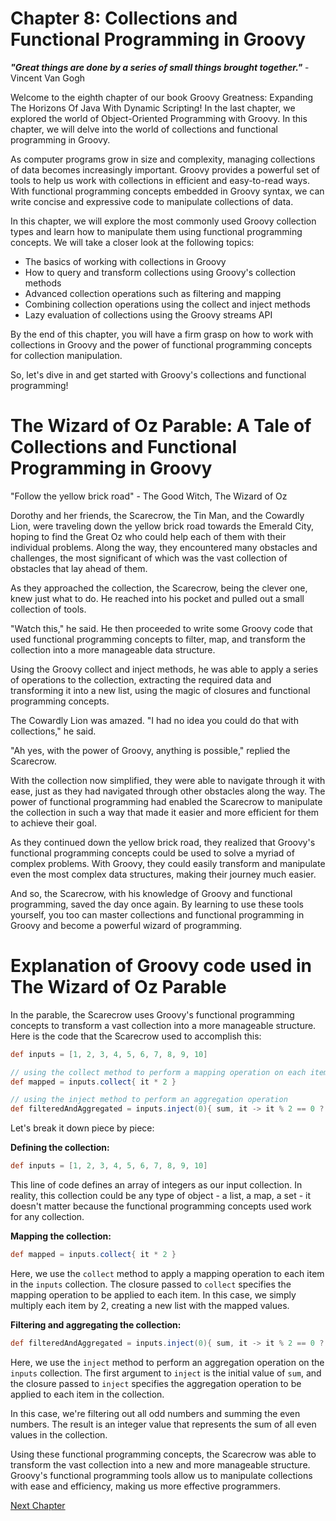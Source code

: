 # Chapter 8: Collections and Functional Programming in Groovy

***"Great things are done by a series of small things brought together."*** - Vincent Van Gogh

Welcome to the eighth chapter of our book Groovy Greatness: Expanding The Horizons Of Java With Dynamic Scripting! In the last chapter, we explored the world of Object-Oriented Programming with Groovy. In this chapter, we will delve into the world of collections and functional programming in Groovy.

As computer programs grow in size and complexity, managing collections of data becomes increasingly important. Groovy provides a powerful set of tools to help us work with collections in efficient and easy-to-read ways. With functional programming concepts embedded in Groovy syntax, we can write concise and expressive code to manipulate collections of data.

In this chapter, we will explore the most commonly used Groovy collection types and learn how to manipulate them using functional programming concepts. We will take a closer look at the following topics:

- The basics of working with collections in Groovy
- How to query and transform collections using Groovy's collection methods
- Advanced collection operations such as filtering and mapping
- Combining collection operations using the collect and inject methods
- Lazy evaluation of collections using the Groovy streams API

By the end of this chapter, you will have a firm grasp on how to work with collections in Groovy and the power of functional programming concepts for collection manipulation. 

So, let's dive in and get started with Groovy's collections and functional programming!
# The Wizard of Oz Parable: A Tale of Collections and Functional Programming in Groovy

"Follow the yellow brick road" - The Good Witch, The Wizard of Oz

Dorothy and her friends, the Scarecrow, the Tin Man, and the Cowardly Lion, were traveling down the yellow brick road towards the Emerald City, hoping to find the Great Oz who could help each of them with their individual problems. Along the way, they encountered many obstacles and challenges, the most significant of which was the vast collection of obstacles that lay ahead of them.

As they approached the collection, the Scarecrow, being the clever one, knew just what to do. He reached into his pocket and pulled out a small collection of tools.

"Watch this," he said. He then proceeded to write some Groovy code that used functional programming concepts to filter, map, and transform the collection into a more manageable data structure.

Using the Groovy collect and inject methods, he was able to apply a series of operations to the collection, extracting the required data and transforming it into a new list, using the magic of closures and functional programming concepts.

The Cowardly Lion was amazed. "I had no idea you could do that with collections," he said.

"Ah yes, with the power of Groovy, anything is possible," replied the Scarecrow.

With the collection now simplified, they were able to navigate through it with ease, just as they had navigated through other obstacles along the way. The power of functional programming had enabled the Scarecrow to manipulate the collection in such a way that made it easier and more efficient for them to achieve their goal.

As they continued down the yellow brick road, they realized that Groovy's functional programming concepts could be used to solve a myriad of complex problems. With Groovy, they could easily transform and manipulate even the most complex data structures, making their journey much easier.

And so, the Scarecrow, with his knowledge of Groovy and functional programming, saved the day once again. By learning to use these tools yourself, you too can master collections and functional programming in Groovy and become a powerful wizard of programming.
# Explanation of Groovy code used in The Wizard of Oz Parable

In the parable, the Scarecrow uses Groovy's functional programming concepts to transform a vast collection into a more manageable structure. Here is the code that the Scarecrow used to accomplish this:

```groovy
def inputs = [1, 2, 3, 4, 5, 6, 7, 8, 9, 10]

// using the collect method to perform a mapping operation on each item
def mapped = inputs.collect{ it * 2 }

// using the inject method to perform an aggregation operation
def filteredAndAggregated = inputs.inject(0){ sum, it -> it % 2 == 0 ? sum + it : sum }
```

Let's break it down piece by piece:

**Defining the collection:**

```groovy
def inputs = [1, 2, 3, 4, 5, 6, 7, 8, 9, 10]
```

This line of code defines an array of integers as our input collection. In reality, this collection could be any type of object - a list, a map, a set - it doesn't matter because the functional programming concepts used work for any collection.

**Mapping the collection:**

```groovy
def mapped = inputs.collect{ it * 2 }
```

Here, we use the `collect` method to apply a mapping operation to each item in the `inputs` collection. The closure passed to `collect` specifies the mapping operation to be applied to each item. In this case, we simply multiply each item by 2, creating a new list with the mapped values.

**Filtering and aggregating the collection:**

```groovy
def filteredAndAggregated = inputs.inject(0){ sum, it -> it % 2 == 0 ? sum + it : sum }
```

Here, we use the `inject` method to perform an aggregation operation on the `inputs` collection. The first argument to `inject` is the initial value of `sum`, and the closure passed to `inject` specifies the aggregation operation to be applied to each item in the collection.

In this case, we're filtering out all odd numbers and summing the even numbers. The result is an integer value that represents the sum of all even values in the collection.

Using these functional programming concepts, the Scarecrow was able to transform the vast collection into a new and more manageable structure. Groovy's functional programming tools allow us to manipulate collections with ease and efficiency, making us more effective programmers.


[Next Chapter](09_Chapter09.md)